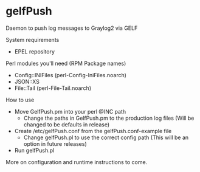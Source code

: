 gelfPush
========

Daemon to push log messages to Graylog2 via GELF

System requirements
* EPEL repository

Perl modules you'll need (RPM Package names)
* Config::INIFiles (perl-Config-IniFiles.noarch)
* JSON::XS
* File::Tail (perl-File-Tail.noarch)

How to use
* Move GelfPush.pm into your perl @INC path
  * Change the paths in GelfPush.pm to the production log files (Will be changed to be defaults in release)
* Create /etc/gelfPush.conf from the gelfPush.conf-example file
  * Change gelfPush.pl to use the correct config path (This will be an option in future releases)
* Run gelfPush.pl

More on configuration and runtime instructions to come.